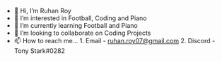 - 👋 Hi, I’m Ruhan Roy
- 👀 I’m interested in Football, Coding and Piano
- 🌱 I’m currently learning Football and Piano
- 💞️ I’m looking to collaborate on Coding Projects
- 📫 How to reach me... 1. Email - ruhan.roy07@gmail.com 2. Discord - Tony Stark#0282

<!---
Ruhan-Royy/Ruhan-Royy is a ✨ special ✨ repository because its `README.md` (this file) appears on your GitHub profile.
You can click the Preview link to take a look at your changes.
--->
